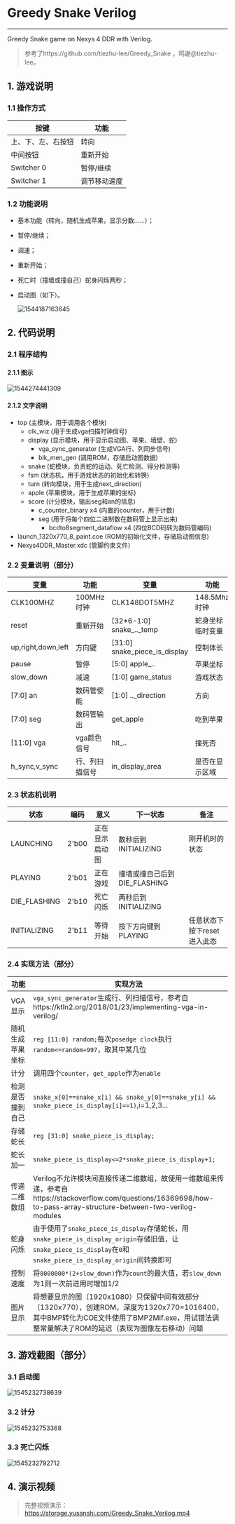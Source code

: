 # Greedy Snake Verilog
---

Greedy Snake game on Nexys 4 DDR with Verilog.

> 参考了https://github.com/tiezhu-lee/Greedy_Snake ，鸣谢@tiezhu-lee。

## 1. 游戏说明

### 1.1 操作方式

| 按键               | 功能         |
| ------------------ | ------------ |
| 上、下、左、右按钮 | 转向         |
| 中间按钮           | 重新开始     |
| Switcher 0         | 暂停/继续    |
| Switcher 1         | 调节移动速度 |

### 1.2 功能说明

- 基本功能（转向，随机生成苹果，显示分数……）；

- 暂停/继续；

- 调速；

- 重新开始；

- 死亡时（撞墙或撞自己）蛇身闪烁两秒；

- 启动图（如下）。

  ![1544187163645](README.assets/1544187163645.png)

## 2. 代码说明
### 2.1 程序结构

#### 2.1.1 图示

![1544274441309](README.assets/1544274441309.png)

#### 2.1.2 文字说明

- top (主模块，用于调用各个模块)
  - clk_wiz (用于生成vga扫描时钟信号)
  - display (显示模块，用于显示启动图、苹果、墙壁、蛇)
    - vga_sync_generator (生成VGA行、列同步信号)
    - blk_men_gen (调用ROM，存储启动图数据)
  - snake (蛇模块，负责蛇的运动、死亡检测、得分检测等)
  - fsm (状态机，用于游戏状态的初始化和转换)
  - turn (转向模块，用于生成next_direction)
  - apple (苹果模块，用于生成苹果的坐标)
  - score (计分模块，输出seg和an的信息)
    - c_counter_binary  x4 (内置的counter，用于计数)
    - seg (用于将每个四位二进制数在数码管上显示出来)
      - bcdto8segment_dataflow x4 (四位BCD码转为数码管编码)
- launch_1320x770_8_paint.coe (ROM的初始化文件，存储启动图信息)
- Nexys4DDR_Master.xdc (管脚约束文件)

### 2.2 变量说明（部分）

| 变量               | 功能           | 变量                          | 功能             |
| ------------------ | -------------- | ----------------------------- | ---------------- |
| CLK100MHZ          | 100MHz时钟     | CLK148DOT5MHZ                 | 148.5Mhz时钟     |
| reset              | 重新开始       | [32*6-1:0] snake_.._temp      | 蛇身坐标临时变量 |
| up,right,down,left | 方向键         | [31:0] snake_piece_is_display | 控制体长         |
| pause              | 暂停           | [5:0] apple_..                | 苹果坐标         |
| slow_down          | 减速           | [1:0] game_status             | 游戏状态         |
| [7:0] an           | 数码管使能     | [1:0] .._direction            | 方向             |
| [7:0] seg          | 数码管输出     | get_apple                     | 吃到苹果         |
| [11:0] vga         | vga颜色信号    | hit_..                        | 撞死否           |
| h_sync,v_sync      | 行、列扫描信号 | in_display_area               | 是否在显示区域   |



### 2.3 状态机说明

| 状态         | 编码  | 意义           | 下一状态                     | 备注                        |
| ------------ | ----- | -------------- | ---------------------------- | --------------------------- |
| LAUNCHING    | 2'b00 | 正在显示启动图 | 数秒后到INITIALIZING         | 刚开机时的状态              |
| PLAYING      | 2'b01 | 正在游戏       | 撞墙或撞自己后到DIE_FLASHING |                             |
| DIE_FLASHING | 2'b10 | 死亡闪烁       | 两秒后到INITIALIZING         |                             |
| INITIALIZING | 2'b11 | 等待开始       | 按下方向键到PLAYING          | 任意状态下按下reset进入此态 |



### 2.4 实现方法（部分）

| 功能             | 实现方法                                                     |
| ---------------- | ------------------------------------------------------------ |
| VGA显示          | `vga_sync_generator`生成行、列扫描信号，参考自https://ktln2.org/2018/01/23/implementing-vga-in-verilog/ |
| 随机生成苹果坐标 | `reg [11:0] random;`每次`posedge clock`执行`random<=random+997`，取其中某几位 |
| 计分             | 调用四个`counter`，`get_apple`作为`enable`                   |
| 检测是否撞到自己 | `snake_x[0]==snake_x[i] && snake_y[0]==snake_y[i] && snake_piece_is_display[i]==1)`,i=1,2,3... |
| 存储蛇长         | `reg [31:0] snake_piece_is_display;`                         |
| 蛇长加一         | `snake_piece_is_display<=2*snake_piece_is_display+1;`        |
| 传递二维数组     | Verilog不允许模块间直接传递二维数组，故使用一维数组来传递，参考自https://stackoverflow.com/questions/16369698/how-to-pass-array-structure-between-two-verilog-modules |
| 蛇身闪烁         | 由于使用了`snake_piece_is_display`存储蛇长，用`snake_piece_is_display_origin`存储旧值，让`snake_piece_is_display`在`0`和`snake_piece_is_display_origin`间转换即可 |
| 控制速度         | 将`8000000*(2+slow_down)`作为`count`的最大值，若`slow_down`为1则一次前进用时增加1/2 |
| 图片显示         | 将想要显示的图（1920x1080）只保留中间有效部分（1320x770），创建ROM，深度为1320x770=1016400，其中BMP转化为COE文件使用了BMP2Mif.exe，用试错法调整常量解决了ROM的延迟（表现为图像左右移动）问题 |



## 3. 游戏截图（部分）


### 3.1 启动图

![1545232738639](README.assets/1545232738639.png)

### 3.2 计分

![1545232753368](README.assets/1545232753368.png)

### 3.3 死亡闪烁

![1545232792712](README.assets/1545232792712.png)

## 4. 演示视频
> 完整视频演示：https://storage.yusanshi.com/Greedy_Snake_Verilog.mp4
